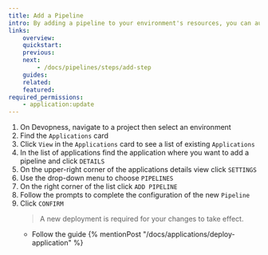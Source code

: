 ```yaml
---
title: Add a Pipeline
intro: By adding a pipeline to your environment's resources, you can automate their deployment by using customized pipeline steps.
links:
    overview:
    quickstart:
    previous:
    next:
        - /docs/pipelines/steps/add-step
    guides:
    related:
    featured:
required_permissions:
    - application:update
---
```


1. On Devopness, navigate to a project then select an environment
1. Find the `Applications` card
1. Click `View` in the `Applications` card to see a list of existing `Applications`
1. In the list of applications find the application where you want to add a pipeline and click `DETAILS`
1. On the upper-right corner of the applications details view click `SETTINGS`
1. Use the drop-down menu to choose `PIPELINES`
1. On the right corner of the list click `ADD PIPELINE`
1. Follow the prompts to complete the configuration of the new `Pipeline`
1. Click `CONFIRM`
    > A new deployment is required for your changes to take effect.
      - Follow the guide {% mentionPost "/docs/applications/deploy-application" %}
